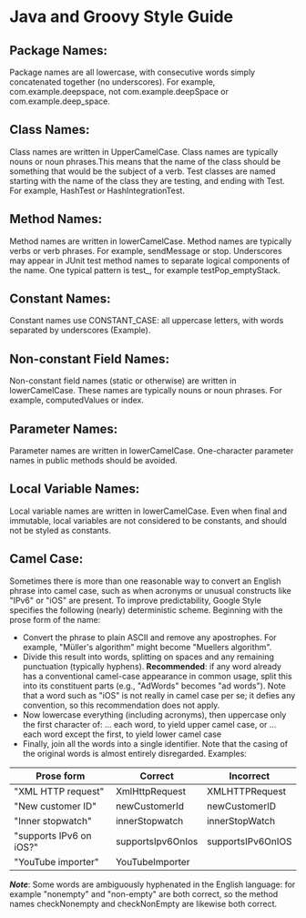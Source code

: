 # Java and Groovy Style Guide

## Package Names:
Package names are all lowercase, with consecutive words simply concatenated together (no underscores). For example, com.example.deepspace, not com.example.deepSpace or com.example.deep_space.

## Class Names:
Class names are written in UpperCamelCase. Class names are typically nouns or noun phrases.This means that the name of the class should be something that would be the subject of a verb.
Test classes are named starting with the name of the class they are testing, and ending with Test. For example, HashTest or HashIntegrationTest.

## Method Names:
Method names are written in lowerCamelCase. Method names are typically verbs or verb phrases. For example, sendMessage or stop. Underscores may appear in JUnit test method names to separate logical components of the name. One typical pattern is test<MethodUnderTest>_<state>, for example testPop_emptyStack.

## Constant Names:
Constant names use CONSTANT_CASE: all uppercase letters, with words separated by underscores (Example).

## Non-constant Field Names:
Non-constant field names (static or otherwise) are written in lowerCamelCase. These names are typically nouns or noun phrases. For example, computedValues or index.

## Parameter Names:
Parameter names are written in lowerCamelCase. One-character parameter names in public methods should be avoided.

## Local Variable Names:
Local variable names are written in lowerCamelCase. Even when final and immutable, local variables are not considered to be constants, and should not be styled as constants.

## Camel Case:
Sometimes there is more than one reasonable way to convert an English phrase into camel case, such as when acronyms or unusual constructs like "IPv6" or "iOS" are present. To improve predictability, Google Style specifies the following (nearly) deterministic scheme.
Beginning with the prose form of the name:
- Convert the phrase to plain ASCII and remove any apostrophes. For example, "Müller's algorithm" might become "Muellers algorithm".
- Divide this result into words, splitting on spaces and any remaining punctuation (typically hyphens).
**Recommended**: if any word already has a conventional camel-case appearance in common usage, split this into its constituent parts (e.g., "AdWords" becomes "ad words"). Note that a word such as "iOS" is not really in camel case per se; it defies any convention, so this recommendation does not apply.
- Now lowercase everything (including acronyms), then uppercase only the first character of:
  ... each word, to yield upper camel case, or
  ... each word except the first, to yield lower camel case
- Finally, join all the words into a single identifier.
Note that the casing of the original words is almost entirely disregarded. Examples:


| Prose form                | Correct           | Incorrect         |
|---------------------------|-------------------|-------------------|
| "XML HTTP request"        | XmlHttpRequest    | XMLHTTPRequest    |
| "New customer ID"         | newCustomerId     | newCustomerID     |
| "Inner stopwatch"         | innerStopwatch    | innerStopWatch    |
| "supports  IPv6 on iOS?"  | supportsIpv6OnIos | supportsIPv6OnIOS | 
|  "YouTube importer"       | YouTubeImporter   |                   |


***Note***: Some words are ambiguously hyphenated in the English language: for example "nonempty" and "non-empty" are both correct, so the method names checkNonempty and checkNonEmpty are likewise both correct.


